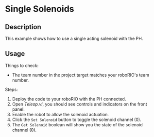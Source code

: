 # Single Solenoids

## Description

This example shows how to use a single acting solenoid with the PH.

## Usage

Things to check:

* The team number in the project target matches your roboRIO's team number.

Steps:

1. Deploy the code to your roboRIO with the PH connected.
2. Open _Teleop.vi_, you should see controls and indicators on the front panel.
3. Enable the robot to allow the solenoid actuation.
4. Click the `Set Solenoid` button to toggle the solenoid channel (0).
5. The `Get Solenoid` boolean will show you the state of the solenoid channel (0).
